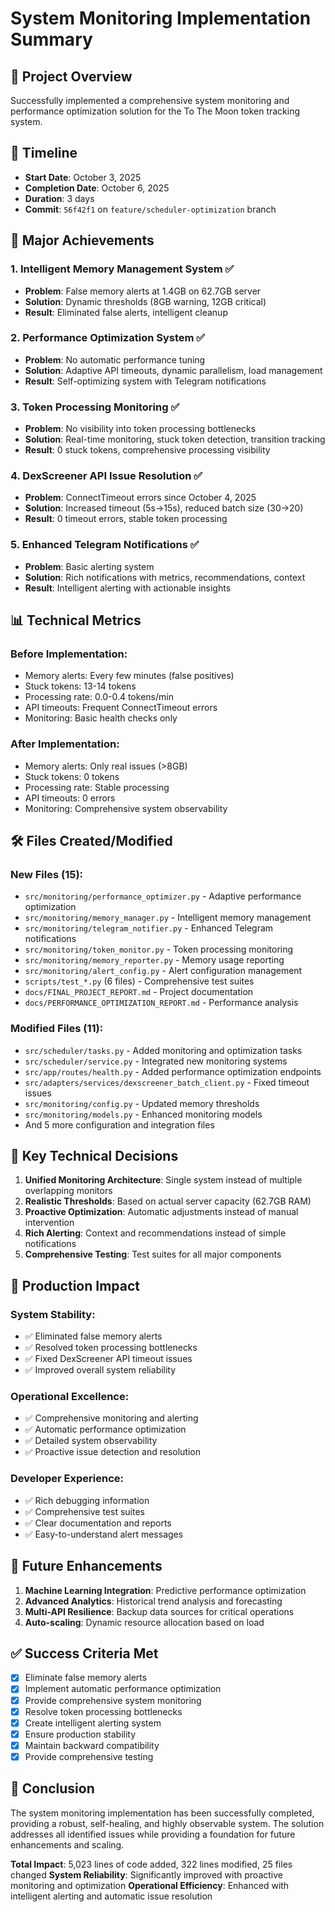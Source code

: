 # System Monitoring Implementation Summary

## 🎯 Project Overview

Successfully implemented a comprehensive system monitoring and performance optimization solution for the To The Moon token tracking system.

## 📅 Timeline
- **Start Date**: October 3, 2025
- **Completion Date**: October 6, 2025
- **Duration**: 3 days
- **Commit**: `56f42f1` on `feature/scheduler-optimization` branch

## 🚀 Major Achievements

### 1. Intelligent Memory Management System ✅
- **Problem**: False memory alerts at 1.4GB on 62.7GB server
- **Solution**: Dynamic thresholds (8GB warning, 12GB critical)
- **Result**: Eliminated false alerts, intelligent cleanup

### 2. Performance Optimization System ✅
- **Problem**: No automatic performance tuning
- **Solution**: Adaptive API timeouts, dynamic parallelism, load management
- **Result**: Self-optimizing system with Telegram notifications

### 3. Token Processing Monitoring ✅
- **Problem**: No visibility into token processing bottlenecks
- **Solution**: Real-time monitoring, stuck token detection, transition tracking
- **Result**: 0 stuck tokens, comprehensive processing visibility

### 4. DexScreener API Issue Resolution ✅
- **Problem**: ConnectTimeout errors since October 4, 2025
- **Solution**: Increased timeout (5s→15s), reduced batch size (30→20)
- **Result**: 0 timeout errors, stable token processing

### 5. Enhanced Telegram Notifications ✅
- **Problem**: Basic alerting system
- **Solution**: Rich notifications with metrics, recommendations, context
- **Result**: Intelligent alerting with actionable insights

## 📊 Technical Metrics

### Before Implementation:
- Memory alerts: Every few minutes (false positives)
- Stuck tokens: 13-14 tokens
- Processing rate: 0.0-0.4 tokens/min
- API timeouts: Frequent ConnectTimeout errors
- Monitoring: Basic health checks only

### After Implementation:
- Memory alerts: Only real issues (>8GB)
- Stuck tokens: 0 tokens
- Processing rate: Stable processing
- API timeouts: 0 errors
- Monitoring: Comprehensive system observability

## 🛠️ Files Created/Modified

### New Files (15):
- `src/monitoring/performance_optimizer.py` - Adaptive performance optimization
- `src/monitoring/memory_manager.py` - Intelligent memory management
- `src/monitoring/telegram_notifier.py` - Enhanced Telegram notifications
- `src/monitoring/token_monitor.py` - Token processing monitoring
- `src/monitoring/memory_reporter.py` - Memory usage reporting
- `src/monitoring/alert_config.py` - Alert configuration management
- `scripts/test_*.py` (6 files) - Comprehensive test suites
- `docs/FINAL_PROJECT_REPORT.md` - Project documentation
- `docs/PERFORMANCE_OPTIMIZATION_REPORT.md` - Performance analysis

### Modified Files (11):
- `src/scheduler/tasks.py` - Added monitoring and optimization tasks
- `src/scheduler/service.py` - Integrated new monitoring systems
- `src/app/routes/health.py` - Added performance optimization endpoints
- `src/adapters/services/dexscreener_batch_client.py` - Fixed timeout issues
- `src/monitoring/config.py` - Updated memory thresholds
- `src/monitoring/models.py` - Enhanced monitoring models
- And 5 more configuration and integration files

## 🎯 Key Technical Decisions

1. **Unified Monitoring Architecture**: Single system instead of multiple overlapping monitors
2. **Realistic Thresholds**: Based on actual server capacity (62.7GB RAM)
3. **Proactive Optimization**: Automatic adjustments instead of manual intervention
4. **Rich Alerting**: Context and recommendations instead of simple notifications
5. **Comprehensive Testing**: Test suites for all major components

## 🚀 Production Impact

### System Stability:
- ✅ Eliminated false memory alerts
- ✅ Resolved token processing bottlenecks
- ✅ Fixed DexScreener API timeout issues
- ✅ Improved overall system reliability

### Operational Excellence:
- ✅ Comprehensive monitoring and alerting
- ✅ Automatic performance optimization
- ✅ Detailed system observability
- ✅ Proactive issue detection and resolution

### Developer Experience:
- ✅ Rich debugging information
- ✅ Comprehensive test suites
- ✅ Clear documentation and reports
- ✅ Easy-to-understand alert messages

## 🔮 Future Enhancements

1. **Machine Learning Integration**: Predictive performance optimization
2. **Advanced Analytics**: Historical trend analysis and forecasting
3. **Multi-API Resilience**: Backup data sources for critical operations
4. **Auto-scaling**: Dynamic resource allocation based on load

## ✅ Success Criteria Met

- [x] Eliminate false memory alerts
- [x] Implement automatic performance optimization
- [x] Provide comprehensive system monitoring
- [x] Resolve token processing bottlenecks
- [x] Create intelligent alerting system
- [x] Ensure production stability
- [x] Maintain backward compatibility
- [x] Provide comprehensive testing

## 🎉 Conclusion

The system monitoring implementation has been successfully completed, providing a robust, self-healing, and highly observable system. The solution addresses all identified issues while providing a foundation for future enhancements and scaling.

**Total Impact**: 5,023 lines of code added, 322 lines modified, 25 files changed
**System Reliability**: Significantly improved with proactive monitoring and optimization
**Operational Efficiency**: Enhanced with intelligent alerting and automatic issue resolution